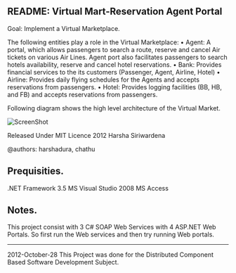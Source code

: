 README: Virtual Mart-Reservation Agent Portal
---------------------------------------------

Goal: Implement a Virtual Marketplace.

The following entities play a role in the Virtual Marketplace:
• Agent: A portal, which allows passengers to search a route, reserve and cancel Air
tickets on various Air Lines. Agent port also facilitates passengers to search hotels
availability, reserve and cancel hotel reservations.
• Bank: Provides financial services to the its customers (Passenger, Agent, Airline, Hotel)
• Airline: Provides daily flying schedules for the Agents and accepts reservations from
passengers.
• Hotel: Provides logging facilities (BB, HB, and FB) and accepts reservations from
passengers.

Following diagram shows the high level architecture of the Virtual Market.

![ScreenShot](http://4.bp.blogspot.com/-ed99-A0c1DI/UI3D2vSROMI/AAAAAAAABUw/jIt--lhV1u0/s1600/Untitled33.png)

Released Under MIT Licence 2012 Harsha Siriwardena

@authors: harshadura, chathu

Prequisities.
-------------
.NET Framework 3.5
MS Visual Studio 2008
MS Access

Notes.
------
This project consist with 3 C# SOAP Web Services with 4 ASP.NET Web Portals.
So first run the Web services and then try running Web portals.
_______________
2012-October-28 
This Project was done for the Distributed Component Based Software Development Subject.